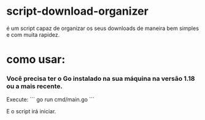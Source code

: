 # script-download-organizer
é um script capaz de organizar os seus downloads de maneira bem simples e com muita rapidez.


# como usar:

<h3>Você precisa ter o Go instalado na sua máquina na versão 1.18 ou a mais recente.</h3>
Execute: 
```
go run cmd/main.go
```

E o script irá iniciar.

